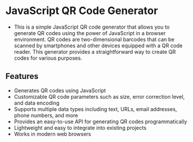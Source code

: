 # JavaScript QR Code Generator

+ This is a simple JavaScript QR code generator that allows you to generate QR codes using the power of JavaScript in a browser environment. QR codes are two-dimensional barcodes that can be scanned by smartphones and other devices equipped with a QR code reader. This generator provides a straightforward way to create QR codes for various purposes.

## Features

+ Generates QR codes using JavaScript
+ Customizable QR code parameters such as size, error correction level, and data encoding
+ Supports multiple data types including text, URLs, email addresses, phone numbers, and more
+ Provides an easy-to-use API for generating QR codes programmatically
+ Lightweight and easy to integrate into existing projects
+ Works in modern web browsers

